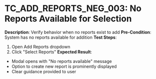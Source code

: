 # TC_ADD_REPORTS_NEG_003: No Reports Available for Selection

**Description**: Verify behavior when no reports exist to add
**Pre-Condition**: System has no reports available for addition
**Test Steps**:
1. Open Add Reports dropdown
2. Click "Select Reports"
**Expected Result**:
- Modal opens with "No reports available" message
- Option to create new report is prominently displayed
- Clear guidance provided to user